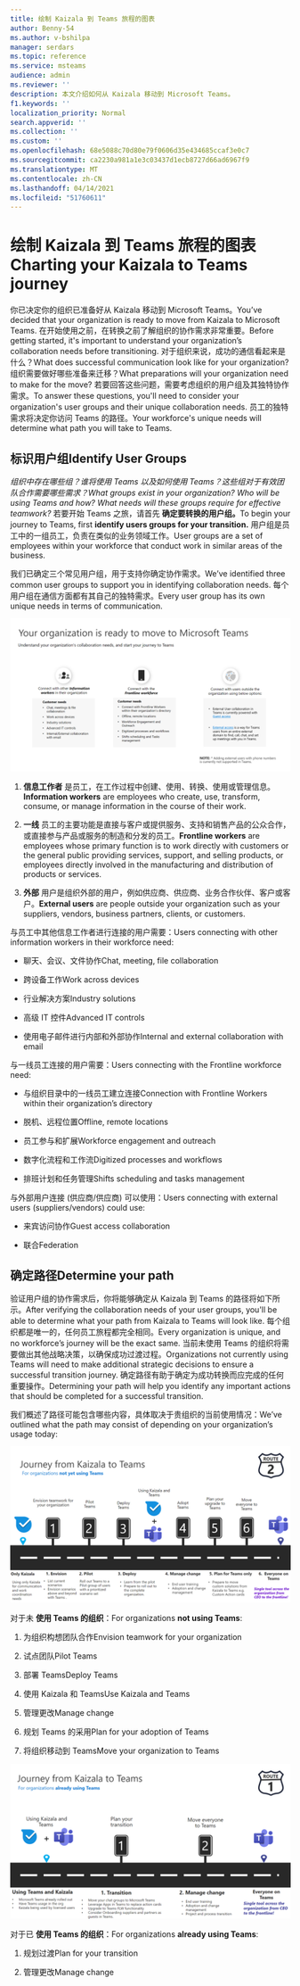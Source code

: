 ```yaml
---
title: 绘制 Kaizala 到 Teams 旅程的图表
author: Benny-54
ms.author: v-bshilpa
manager: serdars
ms.topic: reference
ms.service: msteams
audience: admin
ms.reviewer: ''
description: 本文介绍如何从 Kaizala 移动到 Microsoft Teams。
f1.keywords: ''
localization_priority: Normal
search.appverid: ''
ms.collection: ''
ms.custom: ''
ms.openlocfilehash: 68e5088c70d80e79f0606d35e434685ccaf3e0c7
ms.sourcegitcommit: ca2230a981a1e3c03437d1ecb8727d66ad6967f9
ms.translationtype: MT
ms.contentlocale: zh-CN
ms.lasthandoff: 04/14/2021
ms.locfileid: "51760611"
---
```

# <a name="charting-your-kaizala-to-teams-journey"></a><span data-ttu-id="6ae18-103">绘制 Kaizala 到 Teams 旅程的图表</span><span class="sxs-lookup"><span data-stu-id="6ae18-103">Charting your Kaizala to Teams journey</span></span>

<span data-ttu-id="6ae18-104">你已决定你的组织已准备好从 Kaizala 移动到 Microsoft Teams。</span><span class="sxs-lookup"><span data-stu-id="6ae18-104">You’ve decided that your organization is ready to move from Kaizala to Microsoft Teams.</span></span> <span data-ttu-id="6ae18-105">在开始使用之前，在转换之前了解组织的协作需求非常重要。</span><span class="sxs-lookup"><span data-stu-id="6ae18-105">Before getting started, it's important to understand your organization’s collaboration needs before transitioning.</span></span> <span data-ttu-id="6ae18-106">对于组织来说，成功的通信看起来是什么？</span><span class="sxs-lookup"><span data-stu-id="6ae18-106">What does successful communication look like for your organization?</span></span> <span data-ttu-id="6ae18-107">组织需要做好哪些准备来迁移？</span><span class="sxs-lookup"><span data-stu-id="6ae18-107">What preparations will your organization need to make for the move?</span></span> <span data-ttu-id="6ae18-108">若要回答这些问题，需要考虑组织的用户组及其独特协作需求。</span><span class="sxs-lookup"><span data-stu-id="6ae18-108">To answer these questions, you'll need to consider your organization's user groups and their unique collaboration needs.</span></span> <span data-ttu-id="6ae18-109">员工的独特需求将决定你访问 Teams 的路径。</span><span class="sxs-lookup"><span data-stu-id="6ae18-109">Your workforce's unique needs will determine what path you will take to Teams.</span></span>

## <a name="identify-user-groups"></a><span data-ttu-id="6ae18-110">标识用户组</span><span class="sxs-lookup"><span data-stu-id="6ae18-110">Identify User Groups</span></span>

<span data-ttu-id="6ae18-111">*组织中存在哪些组？谁将使用 Teams 以及如何使用 Teams？这些组对于有效团队合作需要哪些需求？*</span><span class="sxs-lookup"><span data-stu-id="6ae18-111">*What groups exist in your organization? Who will be using Teams and how? What needs will these groups require for effective teamwork?*</span></span> <span data-ttu-id="6ae18-112">若要开始 Teams 之旅，请首先 **确定要转换的用户组。**</span><span class="sxs-lookup"><span data-stu-id="6ae18-112">To begin your journey to Teams, first **identify users groups for your transition.**</span></span>  <span data-ttu-id="6ae18-113">用户组是员工中的一组员工，负责在类似的业务领域工作。</span><span class="sxs-lookup"><span data-stu-id="6ae18-113">User groups are a set of employees within your workforce that conduct work in similar areas of the business.</span></span> 

<span data-ttu-id="6ae18-114">我们已确定三个常见用户组，用于支持你确定协作需求。</span><span class="sxs-lookup"><span data-stu-id="6ae18-114">We’ve identified three common user groups to support you in identifying collaboration needs.</span></span> <span data-ttu-id="6ae18-115">每个用户组在通信方面都有其自己的独特需求。</span><span class="sxs-lookup"><span data-stu-id="6ae18-115">Every user group has its own unique needs in terms of communication.</span></span> 

![用于转换的用户组图表](media/kaizala-user-groups.png)

 1. <span data-ttu-id="6ae18-117">**信息工作者** 是员工，在工作过程中创建、使用、转换、使用或管理信息。</span><span class="sxs-lookup"><span data-stu-id="6ae18-117">**Information workers** are employees who create, use, transform, consume, or manage information in the course of their work.</span></span>

 2. <span data-ttu-id="6ae18-118">**一线** 员工的主要功能是直接与客户或提供服务、支持和销售产品的公众合作，或直接参与产品或服务的制造和分发的员工。</span><span class="sxs-lookup"><span data-stu-id="6ae18-118">**Frontline workers** are employees whose primary function is to work directly with customers or the general public providing services, support, and selling products, or employees directly involved in the manufacturing and distribution of products or services.</span></span>
 
 3. <span data-ttu-id="6ae18-119">**外部** 用户是组织外部的用户，例如供应商、供应商、业务合作伙伴、客户或客户。</span><span class="sxs-lookup"><span data-stu-id="6ae18-119">**External users** are people outside your organization such as your suppliers, vendors, business partners, clients, or customers.</span></span> 
 
<span data-ttu-id="6ae18-120">与员工中其他信息工作者进行连接的用户需要：</span><span class="sxs-lookup"><span data-stu-id="6ae18-120">Users connecting with other information workers in their workforce need:</span></span>

 - <span data-ttu-id="6ae18-121">聊天、会议、文件协作</span><span class="sxs-lookup"><span data-stu-id="6ae18-121">Chat, meeting, file collaboration</span></span>
 
 - <span data-ttu-id="6ae18-122">跨设备工作</span><span class="sxs-lookup"><span data-stu-id="6ae18-122">Work across devices</span></span>
 
 - <span data-ttu-id="6ae18-123">行业解决方案</span><span class="sxs-lookup"><span data-stu-id="6ae18-123">Industry solutions</span></span>
 
 - <span data-ttu-id="6ae18-124">高级 IT 控件</span><span class="sxs-lookup"><span data-stu-id="6ae18-124">Advanced IT controls</span></span>
  
 - <span data-ttu-id="6ae18-125">使用电子邮件进行内部和外部协作</span><span class="sxs-lookup"><span data-stu-id="6ae18-125">Internal and external collaboration with email</span></span>

<span data-ttu-id="6ae18-126">与一线员工连接的用户需要：</span><span class="sxs-lookup"><span data-stu-id="6ae18-126">Users connecting with the Frontline workforce need:</span></span>

 - <span data-ttu-id="6ae18-127">与组织目录中的一线员工建立连接</span><span class="sxs-lookup"><span data-stu-id="6ae18-127">Connection with Frontline Workers within their organization’s directory</span></span>
 
 - <span data-ttu-id="6ae18-128">脱机、远程位置</span><span class="sxs-lookup"><span data-stu-id="6ae18-128">Offline, remote locations</span></span>
 
 - <span data-ttu-id="6ae18-129">员工参与和扩展</span><span class="sxs-lookup"><span data-stu-id="6ae18-129">Workforce engagement and outreach</span></span>
 
 - <span data-ttu-id="6ae18-130">数字化流程和工作流</span><span class="sxs-lookup"><span data-stu-id="6ae18-130">Digitized processes and workflows</span></span>
 
 - <span data-ttu-id="6ae18-131">排班计划和任务管理</span><span class="sxs-lookup"><span data-stu-id="6ae18-131">Shifts scheduling and tasks management</span></span>

<span data-ttu-id="6ae18-132">与外部用户连接 (供应商/供应商) 可以使用：</span><span class="sxs-lookup"><span data-stu-id="6ae18-132">Users connecting with external users (suppliers/vendors) could use:</span></span>
 - <span data-ttu-id="6ae18-133">来宾访问协作</span><span class="sxs-lookup"><span data-stu-id="6ae18-133">Guest access collaboration</span></span>
 
 - <span data-ttu-id="6ae18-134">联合</span><span class="sxs-lookup"><span data-stu-id="6ae18-134">Federation</span></span> 

## <a name="determine-your-path"></a><span data-ttu-id="6ae18-135">确定路径</span><span class="sxs-lookup"><span data-stu-id="6ae18-135">Determine your path</span></span>

<span data-ttu-id="6ae18-136">验证用户组的协作需求后，你将能够确定从 Kaizala 到 Teams 的路径将如下所示。</span><span class="sxs-lookup"><span data-stu-id="6ae18-136">After verifying the collaboration needs of your user groups, you'll be able to determine what your path from Kaizala to Teams will look like.</span></span> <span data-ttu-id="6ae18-137">每个组织都是唯一的，任何员工旅程都完全相同。</span><span class="sxs-lookup"><span data-stu-id="6ae18-137">Every organization is unique, and no workforce’s journey will be the exact same.</span></span> <span data-ttu-id="6ae18-138">当前未使用 Teams 的组织将需要做出其他战略决策，以确保成功过渡过程。</span><span class="sxs-lookup"><span data-stu-id="6ae18-138">Organizations not currently using Teams will need to make additional strategic decisions to ensure a successful transition journey.</span></span> <span data-ttu-id="6ae18-139">确定路径有助于确定为成功转换而应完成的任何重要操作。</span><span class="sxs-lookup"><span data-stu-id="6ae18-139">Determining your path will help you identify any important actions that should be completed for a successful transition.</span></span>

<span data-ttu-id="6ae18-140">我们概述了路径可能包含哪些内容，具体取决于贵组织的当前使用情况：</span><span class="sxs-lookup"><span data-stu-id="6ae18-140">We’ve outlined what the path may consist of depending on your organization’s usage today:</span></span>  

![当前未使用 Teams 的组织的路径](media/kaizala-not-using-teams.png)

<span data-ttu-id="6ae18-142">对于未 **使用 Teams 的组织**：</span><span class="sxs-lookup"><span data-stu-id="6ae18-142">For organizations **not using Teams**:</span></span>

 1. <span data-ttu-id="6ae18-143">为组织构想团队合作</span><span class="sxs-lookup"><span data-stu-id="6ae18-143">Envision teamwork for your organization</span></span>
 
 2. <span data-ttu-id="6ae18-144">试点团队</span><span class="sxs-lookup"><span data-stu-id="6ae18-144">Pilot Teams</span></span>
  
 3. <span data-ttu-id="6ae18-145">部署 Teams</span><span class="sxs-lookup"><span data-stu-id="6ae18-145">Deploy Teams</span></span>
  
 4. <span data-ttu-id="6ae18-146">使用 Kaizala 和 Teams</span><span class="sxs-lookup"><span data-stu-id="6ae18-146">Use Kaizala and Teams</span></span>
  
 5. <span data-ttu-id="6ae18-147">管理更改</span><span class="sxs-lookup"><span data-stu-id="6ae18-147">Manage change</span></span>
 
 6. <span data-ttu-id="6ae18-148">规划 Teams 的采用</span><span class="sxs-lookup"><span data-stu-id="6ae18-148">Plan for your adoption of Teams</span></span>
 
 7. <span data-ttu-id="6ae18-149">将组织移动到 Teams</span><span class="sxs-lookup"><span data-stu-id="6ae18-149">Move your organization to Teams</span></span>

![当前使用 Teams 的组织的路径](media/kaizala-using-teams.png)

<span data-ttu-id="6ae18-151">对于已 **使用 Teams 的组织**：</span><span class="sxs-lookup"><span data-stu-id="6ae18-151">For organizations **already using Teams**:</span></span>

 1. <span data-ttu-id="6ae18-152">规划过渡</span><span class="sxs-lookup"><span data-stu-id="6ae18-152">Plan for your transition</span></span>
 
 2. <span data-ttu-id="6ae18-153">管理更改</span><span class="sxs-lookup"><span data-stu-id="6ae18-153">Manage change</span></span>
 

 
